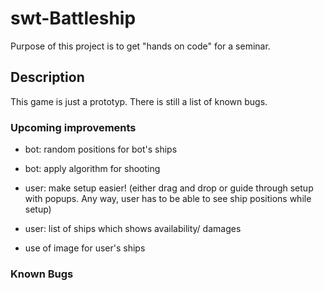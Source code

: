# swt-Battleship

Purpose of this project is to get "hands on code" for a seminar. 

## Description 
This game is just a prototyp. There is still a list of known bugs. 

### Upcoming improvements
* bot: random positions for bot's ships 
* bot: apply algorithm for shooting

* user: make setup easier! (either drag and drop or guide through setup with popups. Any way, user has to be able to see ship positions while setup)
* user: list of ships which shows availability/ damages

* use of image for user's ships


### Known Bugs




